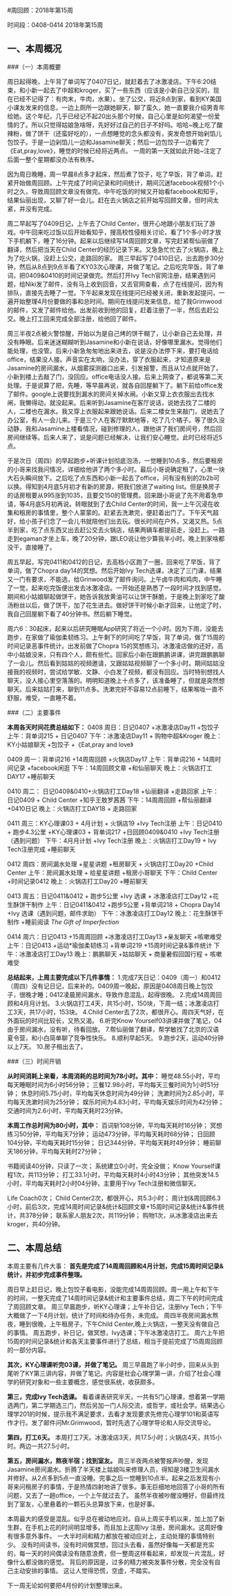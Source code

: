#周回顾：2018年第15周

时间段：0408-0414  2018年第15周

## 一、本周概况

###（一）本周概要


周日起得晚，上午背了单词写了0407日记，就赶着去了冰激凌店。下午6:20结束，和小新一起去了中超和kroger，买了一些东西（应该是小新自己没买的，现在已经不记得了：有肉末，牛肉，水果）。坐了公交，将近8点到家，看到KY美国小课友发来的信息，一边上厕所一边跟她聊天，聊了蛮久，她一直要我介绍男青年给她。这个年纪，几乎已经记不起20出头那个时候，自己心里是如何渴望一份爱情的了。所以只觉得姑娘急啥呀，先好好过自己的日子不好吗。哈哈~晚上吃了酸辣粉，做了饼干（还蛮好吃的），一点想睡觉的念头都没有，突发奇想开始剁馅儿包饺子。于是一边剁馅儿一边和Jasamine聊天；然后一边包饺子一边看完了《Eat,pray,love》，睡觉的时候已经将近两点。
一周的第一天就如此开始~注定了后面一整个星期都没办法有秩序。

因为周日晚睡，周一早晨8点多才起床，然后煮了饺子，吃了早饭，背了单词，赶紧开始做周回顾。上午完成了时间记录和时间统计，期间沉迷facebook视频1个小时之久，导致周回顾文章没有做完。中午吃饭的时候又开始看facebook和知乎，结果仙丽出现，又聊了好一会儿。赶在去火锅店之前开始写回顾文章，但时间太紧，并没有完成。

周二早起写了0409日记，上午去了Child Center，很开心地跟小朋友们玩了游戏。中午回来吃过饭以后开始看知乎，搜高校性侵相关讨论，看了1个多小时才放下手机躺下，睡了16分钟。起来以后继续写14周回顾文章，写完赶紧帮仙丽做了翻译，然后把当天在Child Center的经历记录下来。又急急忙忙去了火锅店，晚上为了吃火锅，没赶上公交，走路回的家。
周三早起写了0410日记，出去跑步30分钟，然后从8点到9点半看了KY03次心理课，并做了笔记。之后吃完早饭，背了单词，把0409&0410的时间记录做完。然后打开Ivy Tech官网注册，结果遇到问题，给Niki发了邮件，没有马上收到回音，又去官网查看，点了在线提问，因为有排队，直接先去睡了一觉。下午起来发现在线提问已经被关闭，重新发起提问，一遍开始整理4月份要做的事和总时间。期间在线提问发来信息，给了我Grimwood的邮件，又发了邮件给他。出发前收到他的回复，赶着注册了一半，然后去赶公交。晚上打工回来完成全部注册，给他回了邮件。

周三半夜2点被火警惊醒，开始以为是自己烤的饼干糊了，让小新自己去处理，并没有睁眼。后来迷迷糊糊听到Jasamine和小新在说话，好像哪里漏水。觉得他们能处理，也没管。后来小新急匆匆地出来进去，说是没办法停下来，要打电话给office，结果没人接。声音实在太响，没办法，穿了衣服起来，才知道原来是Jasamine的房间漏水，从烟雾探测器口出来，引发报警，而且从12点就开始了。小新到楼上去敲了门，没回应。office电话没人接。后来上网查了，都说等第二天处理。于是说算了把，先睡，等早晨再说，就各自回屋躺下了。躺下前给office发了邮件。google上说要找到漏水的房间关掉水闸。小新又穿上衣衣服出去找水闸，我懒得动，就没起来。后来听到Jasamine在客厅说话，说她去找了二楼的人，二楼也在漏水。我又穿上衣服起来跟她说话。后来二楼女生来敲门，说她去了办公室，有人一会儿来。于是三个人在客厅默默地等，吃了几个橘子。等了很久没动静，我和Jasamine上楼看情况，碰到修理的人，跟他讲了我们房间号，然后回房间继续等。后来人来了，说是问题已经解决，让我们安心睡觉。此时已经将近5点。

于是次日（周四）的早起跑步+听课计划彻底泡汤，一觉睡到10点多，然后要租房的小哥来找我问情况，详细给他讲了两个多小时。最后小哥说确定租了，心里一块大石头瞬间放下。之后吃了点东西和小新一起去了office，问有没有别的2b2b可以换。得知到4月底5月初才有新的房源，把我们放进了waiting list。但是换房子的话房租要从995涨到1035，且要交150的管理费。回来跟小哥说了先不用着急申请，等4月底5月初再说。转眼就到了去Child Center的时间，我一上午沉浸在收集和租房的事情里，整个人蒙蒙的。赶紧去洗漱完，便赶着出门了。下午天气超好，给小孩子们念了一会儿书就陪他们出去玩。很长时间在户外，又渴又热。5点半到家，吃了点东西又出去赶公交去火锅店，结果两辆车都提前走，没赶上。一路走到egaman才坐上车，晚了20分钟，跟LEO说让他少算我半小时。晚上到家啥都没干，直接睡了。

周五早起，写完0411和0412的日记，去高档小区跑了一圈，回来吃了早饭，背了单词，做了Chopra day14的冥想。然后开始Ivy Tech选课，决定了三门课，结果又一门有要求，不能选，给Grinwood发了邮件询问。上午卤牛肉和鸡肉，中午睡了一觉，起来吃完饭便出发去冰激凌店。一开始还是熟悉了一段时间才找到感觉。期间和小姑娘聊起做饼干，她告诉我放黄油可以让饼干酥脆，于是晚上到家吃了酸汤粉丝以后，做了饼干，加了花生进去。做好饼干时候小新才回来，让他定了时，我自己回屋躺下看了40分钟书。然后躺下睡觉。

周六6：30起床，起来以后研究睡眠App研究了将近一个小时。因为下雨，没能去跑步，在家做了瑜伽柔韧练习。上午剩下的时间吃了早饭，背了单词，做了15周的时间记录恶事件统计。出发前做了Chopra 15的冥想练习。冰激凌店做的还好，高中小姑娘没来，只有四个人，颇有些忙。回家后小新在跟鹏鹏讲课，讲完跟鹏鹏聊了一会儿。然后看到姑姑的视频邀请，又跟姑姑视频聊了一个多小时。期间姑姑没接我的视频时，尝试给学敏、文静、小白发了视频，都没有回应。当时特别想找人聊天，没人接心里空落落的。明明知道晚上十点多了，该准备睡了，但就是突然想聊天。后来姑姑打来，聊到11点多。洗漱完好不容易12点前睡下，结果喉咙一直不舒服，难受，一直睡不着。

###（二）主要事件

**本周各天时间花费总结如下：**
0408 周日：日记0407 +冰激凌店Day11  +包饺子
    上午：背单词215 + 日记0407
    下午：冰激凌店Day11 + 购物中超&Kroger
    晚上：KY小姑娘聊天 +包饺子 +《Eat,pray and love》

0409 周一：背单词216 +14周周回顾 +火锅店Day17
    上午：背单词216 + 14周时间记录 +facebook闲逛
    下午：14周回顾文章 +和仙丽聊天
    晚上：火锅店打工DAY17 +睡前聊天

0410 周二： 日记0409&0410+火锅店打工Day18 +仙丽翻译 +走路回家
    上午：日记0409 + Child Center +知乎王敖罗茜茜
    下午：14周周回顾 +帮仙丽翻译 +0410日记
    晚上：火锅店打工DAY18 + 走路回家

0411 周三：KY心理课03 + 4月计划 + 火锅店19 +Ivy Tech注册
    上午：日记0410 + 跑步4.3公里 +KY心理课03 + 背单词217 +日回顾0409&0410 +Ivy Tech注册（遇到问题）
    下午：4月月计划 +Ivy Tech注册
    晚上：火锅店打工Day19 + Ivy Tech注册完成 +睡前聊天

0412 周四：房间漏水处理 +星星讲题 +租房聊天 + 火锅店打工Day20 +Child Center
    上午：房间漏水处理 + 给星星讲题 +租房小哥聊天
    下午：Child Center +时间记录0412
    晚上：火锅店打工Day20 +睡前聊天

0413 周五：日记0411&0412 + 跑步5公里 +Ivy 选课 + 冰激凌店打工Day12 +花生酥饼干制作
    上午：日记0411&0412 +跑步5公里 +背单词218 + Chopra Day14 +Ivy 选课（遇到问题，邮件求助）
    下午：冰激凌店打工Day12
    晚上：花生酥饼干制作 +睡前阅读 *The Gift of Imperfection*

0414 周六：日记0413 +15周周回顾 +冰激凌店打工Day13 +亲友聊天 +咳嗽难受
    上午：日记0413 +运动*瑜伽柔韧练习 +背单词219 +15周时间记录&事件统计
    下午：冰激凌店打工Day13
    晚上：鹏鹏聊天 +姑姑聊天 + 商量暑假回国行程 + 咳嗽难受

**总结起来，上周主要完成以下几件事情：**
1.完成7天日记：0409（周一）和0412（周四）没有记日记，后来补的。0409周一晚起，原因是0408周日晚上包饺子，很晚才睡；0412凌晨房间漏水，导致作息混乱，起得很晚。
2.完成14周周回顾和4月月计划。
3.火锅店打工4天，共15小时，150块，下周一结；冰激凌店打工3天，共17小时，153块。
4.Child Center去了2次，都很开心。周四天气好，在外面玩的时间比较长，又热又渴。
6.听完Know Yourself03讲课并做了笔记，04由于房间漏水，没有听，待看回放。
7.帮仙丽做了翻译，帮学敏找了北京的汉语夏令营，和小白简单聊了竞争性快乐。
8.顺利早起5天。
9.跑步2天，运动40分钟以上7天。
10.房子租出去了。

###（三）时间开销

**从时间消耗上来看，本周消耗的总时间为78小时。其中：**
睡觉48.55小时，平均每天睡眠时间为6小时56分钟；
三餐12.98小时，平均每天三餐时间为1小时51分钟；
休息时间5.75小时，平均每天休息时间为49分钟；
洗漱时间为2.85小时，平均每天洗漱时间为25分钟；
娱乐时间为4.83小时，平均每天娱乐时间为42分钟；
交通时间为2.6小时，平均每天耗时23分钟。

**本周工作总时间为80小时，其中：**
百词斩108分钟，平均每天耗时16分钟；
冥想练习50分钟，平均每天7分钟；
运动473分钟，平均每天耗时68分钟；
日回顾104分钟，平均每天耗时15分钟；
日记344分钟，平均每天耗时49分钟；
睡前聊天186分钟，平均每天耗时27分钟；

书籍阅读40分钟，只读了一次；
系统建立0小时，完全没做；
Know Yourself课程1次，共113分钟；
打工33.1小时，平均每天耗时4小时43分钟；
其他突发14.5小时，平均每天耗时2小时04分钟，主要用于Ivy Tech注册和微信聊天。

Life Coach0次；
Child Center2次，都很开心，共5.3小时；
周计划&周回顾6.3小时，前后3次，完成14周时间记录&统计&回顾文章+15周时间记录&统计&事件统计，共378分钟；
联系家人朋友2次，共119分钟；
购物1次，从冰激凌店出来去kroger，共40分钟。

## 二、本周总结

本周主要有几件大事：
**首先是完成了14周周回顾和4月计划，完成15周时间记录&统计，并初步完成事件整理。**

周日早上赶日记，晚上包饺子看电影，没能完成14周周回顾。周一用上午和下午的时间，一整天完成了14周时间记录&统计和主要事件总结，周二下午的时间完成了周回顾文章。
周三早晨跑步，听KY心理课；上午补日记，注册Ivy Tech；下午大概做了一下4月计划，统计了时间和待办任务，未完成。
周四半夜房间漏水熬夜，睡到很晚，上午租房子，下午Child Center,晚上火锅店，一整天没有做自己的事情。
周五跑步，补日记，做冥想，Ivy选课；下午冰激凌店打工。
周六上午把15周的时间记录&统计和各天主要事件进行了总结，相当于提前完成了15周周回顾的一部分内容。

**其次，KY心理课听完03课，并做了笔记。**
周三早晨跑了半小时步，回来从头到尾听了KY第三讲内容，并做了笔记。内容是社会心理学第一讲，介绍了社会心理学的研究对象和一些主要概念，感觉很系统，收获颇多。

**第三，完成Ivy Tech选课。**
看着课表研究半天，一共有5门心理课，想着第一学期选两门，第二学期选三门，然后另加一门人际交流，或哲学，或社会学。结果选心理学201的时候，提示我不满足要求，去看才发现要求先修完心理学101和英语写作才行。发了邮件问Mr.Grimwood，暂时先选了心理学导论和人际交流导论。

**第四，打工6天。**
本周打工7天。冰激凌店3天，共17.5小时；火锅店4天，共15小时。两边一共27.5小时。

**第五，房间漏水，熬夜半宿；找到室友。**
周三半夜两点被警报声吵醒，发现Jasamine房间漏水。折腾了半天楼上姑娘叫来修理人员，得知是3楼卫生间漏水并修好。从2点多到5点一直没睡。完事之后一觉睡到10点半。起来之后发现有小哥来问租房子的事情，于是热情四射地讲了很多。事无巨细地地回答了小哥的所有问题，又去了一趟office，一个上午就过去了。
虽然半夜被吵醒没睡好，但最终找到了室友，心里悬着的一颗石头总算放下来，也是好事。


本周最大的感受是混乱。似乎总在被动地应对。自从上周买手机以来，加上加了新生群，在手机上花的时间明显增多。而且加上这周Ivy 注册，房间漏水。这周好像有很多意外事件。
一大半时间和精力都放在被动应对上，主动处理的事情特别少。
没有时间读书，没有时间做冥想，回过头去看，虽然好像每一天都是充实的，每一天的时间偶读没有随意浪费，但一整周这样看起来，却发现一片混乱，好像什么都没做的感觉。
背后的原因是，过多的精力被突发事件分散，完全没有自己主动安排的事情。
这让人觉得恐慌，空虚，不踏实。

下一周无论如何要把4月份的计划整理出来。
